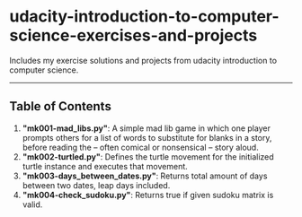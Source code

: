 # udacity-introduction-to-computer-science-exercises-and-projects

Includes my exercise solutions and projects from udacity introduction to computer science.

---

## Table of Contents

1. **"mk001-mad_libs.py"**: A simple mad lib game in which one player prompts others for a list of words to substitute for blanks in a story, before reading the – often comical or nonsensical – story aloud.
2. **"mk002-turtled.py"**: Defines the turtle movement for the initialized turtle instance and executes that movement.
3. **"mk003-days_between_dates.py"**: Returns total amount of days between two dates, leap days included.
4. **"mk004-check_sudoku.py"**: Returns true if given sudoku matrix is valid.
